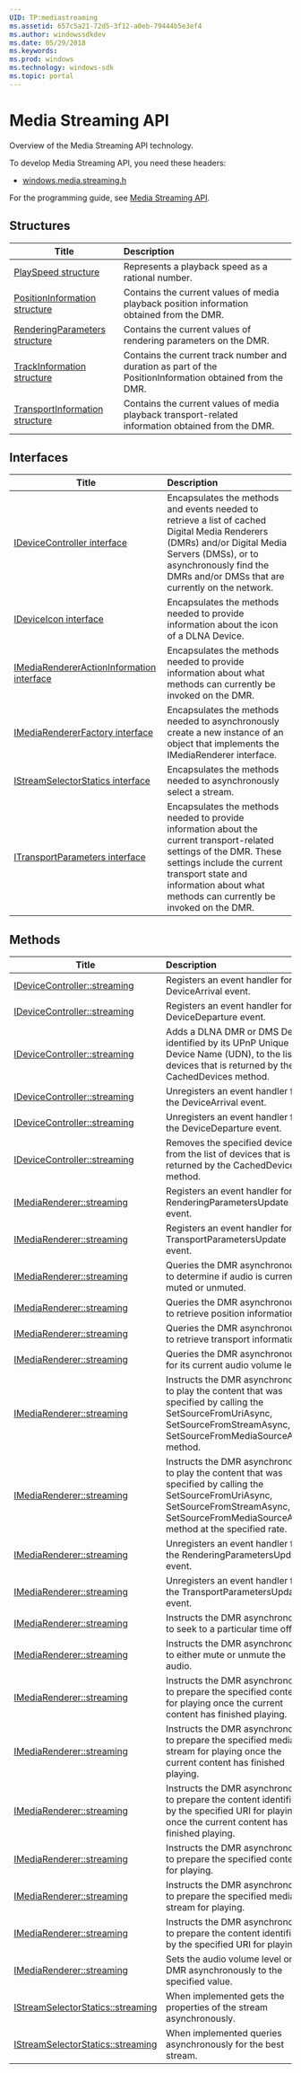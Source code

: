 ```yaml
---
UID: TP:mediastreaming
ms.assetid: 657c5a21-72d5-3f12-a0eb-79444b5e3ef4
ms.author: windowssdkdev
ms.date: 05/29/2018
ms.keywords: 
ms.prod: windows
ms.technology: windows-sdk
ms.topic: portal
---
```


# Media Streaming API



Overview of the Media Streaming API technology.

To develop Media Streaming API, you need these headers:

 * [windows.media.streaming.h](..\windows.media.streaming\index.md)

For the programming guide, see [Media Streaming API](/windows/desktop/mediastreaming).

## Structures

| Title   | Description   |
| ---- |:---- |
| [PlaySpeed structure](..\windows.media.streaming\ns-windows-media-streaming-playspeed.md) | Represents a playback speed as a rational number. |
| [PositionInformation structure](..\windows.media.streaming\ns-windows-media-streaming-positioninformation.md) | Contains the current values of media playback position information obtained from the DMR. |
| [RenderingParameters structure](..\windows.media.streaming\ns-windows-media-streaming-renderingparameters.md) | Contains the current values of rendering parameters on the DMR. |
| [TrackInformation structure](..\windows.media.streaming\ns-windows-media-streaming-trackinformation.md) | Contains the current track number and duration as part of the PositionInformation obtained from the DMR. |
| [TransportInformation structure](..\windows.media.streaming\ns-windows-media-streaming-transportinformation.md) | Contains the current values of media playback transport-related information obtained from the DMR. |

## Interfaces

| Title   | Description   |
| ---- |:---- |
| [IDeviceController interface](..\windows.media.streaming\nn-windows-media-streaming-idevicecontroller.md) | Encapsulates the methods and events needed to retrieve a list of cached Digital Media Renderers (DMRs) and/or Digital Media Servers (DMSs), or to asynchronously find the DMRs and/or DMSs that are currently on the network. |
| [IDeviceIcon interface](..\windows.media.streaming\nn-windows-media-streaming-ideviceicon.md) | Encapsulates the methods needed to provide information about the icon of a DLNA Device. |
| [IMediaRendererActionInformation interface](..\windows.media.streaming\nn-windows-media-streaming-imediarendereractioninformation.md) | Encapsulates the methods needed to provide information about what methods can currently be invoked on the DMR. |
| [IMediaRendererFactory interface](..\windows.media.streaming\nn-windows-media-streaming-imediarendererfactory.md) | Encapsulates the methods needed to asynchronously create a new instance of an object that implements the IMediaRenderer interface. |
| [IStreamSelectorStatics interface](..\windows.media.streaming\nn-windows-media-streaming-istreamselectorstatics.md) | Encapsulates the methods needed to asynchronously select a stream. |
| [ITransportParameters interface](..\windows.media.streaming\nn-windows-media-streaming-itransportparameters.md) | Encapsulates the methods needed to provide information about the current transport-related settings of the DMR. These settings include the current transport state and information about what methods can currently be invoked on the DMR. |

## Methods

| Title   | Description   |
| ---- |:---- |
| [IDeviceController::streaming](..\windows.media.streaming\nf-windows-media-streaming-idevicecontroller-add_devicearrival.md) | Registers an event handler for the DeviceArrival event. |
| [IDeviceController::streaming](..\windows.media.streaming\nf-windows-media-streaming-idevicecontroller-add_devicedeparture.md) | Registers an event handler for the DeviceDeparture event. |
| [IDeviceController::streaming](..\windows.media.streaming\nf-windows-media-streaming-idevicecontroller-adddevice.md) | Adds a DLNA DMR or DMS Device, identified by its UPnP Unique Device Name (UDN), to the list of devices that is returned by the CachedDevices method. |
| [IDeviceController::streaming](..\windows.media.streaming\nf-windows-media-streaming-idevicecontroller-remove_devicearrival.md) | Unregisters an event handler for the DeviceArrival event. |
| [IDeviceController::streaming](..\windows.media.streaming\nf-windows-media-streaming-idevicecontroller-remove_devicedeparture.md) | Unregisters an event handler for the DeviceDeparture event. |
| [IDeviceController::streaming](..\windows.media.streaming\nf-windows-media-streaming-idevicecontroller-removedevice.md) | Removes the specified device from the list of devices that is returned by the CachedDevices method. |
| [IMediaRenderer::streaming](..\windows.media.streaming\nf-windows-media-streaming-imediarenderer-add_renderingparametersupdate.md) | Registers an event handler for the RenderingParametersUpdate event. |
| [IMediaRenderer::streaming](..\windows.media.streaming\nf-windows-media-streaming-imediarenderer-add_transportparametersupdate.md) | Registers an event handler for the TransportParametersUpdate event. |
| [IMediaRenderer::streaming](..\windows.media.streaming\nf-windows-media-streaming-imediarenderer-getmuteasync.md) | Queries the DMR asynchronously to determine if audio is currently muted or unmuted. |
| [IMediaRenderer::streaming](..\windows.media.streaming\nf-windows-media-streaming-imediarenderer-getpositioninformationasync.md) | Queries the DMR asynchronously to retrieve position information. |
| [IMediaRenderer::streaming](..\windows.media.streaming\nf-windows-media-streaming-imediarenderer-gettransportinformationasync.md) | Queries the DMR asynchronously to retrieve transport information. |
| [IMediaRenderer::streaming](..\windows.media.streaming\nf-windows-media-streaming-imediarenderer-getvolumeasync.md) | Queries the DMR asynchronously for its current audio volume level. |
| [IMediaRenderer::streaming](..\windows.media.streaming\nf-windows-media-streaming-imediarenderer-playasync.md) | Instructs the DMR asynchronously to play the content that was specified by calling the SetSourceFromUriAsync, SetSourceFromStreamAsync, or SetSourceFromMediaSourceAsync method. |
| [IMediaRenderer::streaming](..\windows.media.streaming\nf-windows-media-streaming-imediarenderer-playatspeedasync.md) | Instructs the DMR asynchronously to play the content that was specified by calling the SetSourceFromUriAsync, SetSourceFromStreamAsync, or SetSourceFromMediaSourceAsync method at the specified rate. |
| [IMediaRenderer::streaming](..\windows.media.streaming\nf-windows-media-streaming-imediarenderer-remove_renderingparametersupdate.md) | Unregisters an event handler for the RenderingParametersUpdate event. |
| [IMediaRenderer::streaming](..\windows.media.streaming\nf-windows-media-streaming-imediarenderer-remove_transportparametersupdate.md) | Unregisters an event handler for the TransportParametersUpdate event. |
| [IMediaRenderer::streaming](..\windows.media.streaming\nf-windows-media-streaming-imediarenderer-seekasync.md) | Instructs the DMR asynchronously to seek to a particular time offset. |
| [IMediaRenderer::streaming](..\windows.media.streaming\nf-windows-media-streaming-imediarenderer-setmuteasync.md) | Instructs the DMR asynchronously to either mute or unmute the audio. |
| [IMediaRenderer::streaming](..\windows.media.streaming\nf-windows-media-streaming-imediarenderer-setnextsourcefrommediasourceasync.md) | Instructs the DMR asynchronously to prepare the specified content for playing once the current content has finished playing. |
| [IMediaRenderer::streaming](..\windows.media.streaming\nf-windows-media-streaming-imediarenderer-setnextsourcefromstreamasync.md) | Instructs the DMR asynchronously to prepare the specified media stream for playing once the current content has finished playing. |
| [IMediaRenderer::streaming](..\windows.media.streaming\nf-windows-media-streaming-imediarenderer-setnextsourcefromuriasync.md) | Instructs the DMR asynchronously to prepare the content identified by the specified URI for playing once the current content has finished playing. |
| [IMediaRenderer::streaming](..\windows.media.streaming\nf-windows-media-streaming-imediarenderer-setsourcefrommediasourceasync.md) | Instructs the DMR asynchronously to prepare the specified content for playing. |
| [IMediaRenderer::streaming](..\windows.media.streaming\nf-windows-media-streaming-imediarenderer-setsourcefromstreamasync.md) | Instructs the DMR asynchronously to prepare the specified media stream for playing. |
| [IMediaRenderer::streaming](..\windows.media.streaming\nf-windows-media-streaming-imediarenderer-setsourcefromuriasync.md) | Instructs the DMR asynchronously to prepare the content identified by the specified URI for playing. |
| [IMediaRenderer::streaming](..\windows.media.streaming\nf-windows-media-streaming-imediarenderer-setvolumeasync.md) | Sets the audio volume level on the DMR asynchronously to the specified value. |
| [IStreamSelectorStatics::streaming](..\windows.media.streaming\nf-windows-media-streaming-istreamselectorstatics-getstreampropertiesasync.md) | When implemented gets the properties of the stream asynchronously. |
| [IStreamSelectorStatics::streaming](..\windows.media.streaming\nf-windows-media-streaming-istreamselectorstatics-selectbeststreamasync.md) | When implemented queries asynchronously for the best stream. |
